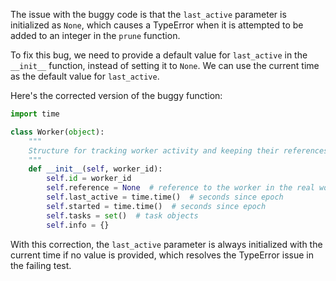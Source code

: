 The issue with the buggy code is that the `last_active` parameter is initialized as `None`, which causes a TypeError when it is attempted to be added to an integer in the `prune` function.

To fix this bug, we need to provide a default value for `last_active` in the `__init__` function, instead of setting it to `None`. We can use the current time as the default value for `last_active`.

Here's the corrected version of the buggy function:

```python
import time

class Worker(object):
    """
    Structure for tracking worker activity and keeping their references.
    """
    def __init__(self, worker_id):
        self.id = worker_id
        self.reference = None  # reference to the worker in the real world. (Currently a dict containing just the host)
        self.last_active = time.time()  # seconds since epoch
        self.started = time.time()  # seconds since epoch
        self.tasks = set()  # task objects
        self.info = {}
```

With this correction, the `last_active` parameter is always initialized with the current time if no value is provided, which resolves the TypeError issue in the failing test.